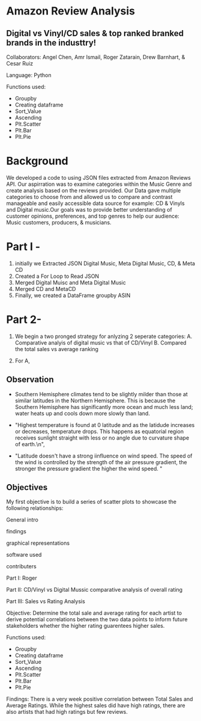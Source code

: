 # Amazon Review Analysis
## Digital vs Vinyl/CD sales & top ranked branked brands in the industtry!

Collaborators: Angel Chen, Amr Ismail, Roger Zatarain, Drew Barnhart, & Cesar Ruiz

Language: Python

Functions used: 
- Groupby
- Creating dataframe
- Sort_Value
- Ascending
- Plt.Scatter
- Plt.Bar
- Plt.Pie

# Background

We developed a code to using JSON files extracted from Amazon Reviews API. Our aspirration was to examine categories within the Music Genre and create analysis based on the reviews provided. Our Data gave multiple categories to choose from and allowed us to compare and contrast manageable and easily accessible data source for example: CD & Vinyls and Digital music.Our goals was to provide better understanding of customer opinions, preferences, and top genres to help our audience: Music customers, producers, & musicians. 

# Part I - 
1. initially we Extracted JSON Digital Music, Meta Digital Music, CD, & Meta CD
2. Created a For Loop to Read JSON
3. Merged Digital Muisc and Meta Digital Music 
4. Merged CD and MetaCD
5. Finally, we created a DataFrame groupby ASIN

# Part 2- 
1. We begin a two pronged strategy for anlyzing 2 seperate categories:
  A. Comparative analyis of digital music vs that of CD/Vinyl 
  B. Compared the total sales vs average ranking 
  
2. For A, 





## Observation

- Southern Hemisphere climates tend to be slightly milder than those at similar latitudes in the Northern Hemisphere. This is because the Southern Hemisphere has significantly more ocean and much less land; water heats up and cools down more slowly than land.

- "Highest temperature is found at 0 latitude and as the latidude increases or decreases, temperature drops. This happens as equatorial region receives sunlight straight with less or no angle due to curvature shape of earth.\n",

- "Latitude doesn't have a strong iinfluence on wind speed. The speed of the wind is controlled by the strength of the air pressure gradient, the stronger the pressure gradient the higher the wind speed. "

## Objectives

My first objective is to build a series of scatter plots to showcase the following relationships:

General intro 

findings 

graphical representations

software used 

contributers 

Part I: Roger

Part II: CD/Vinyl vs Digital Mussic comparative analysis of overall rating 



Part III: Sales vs Rating Analysis

Objective: Determine the total sale and average rating for each artist to derive potential correlations between the two data points to inform future stakeholders whether the higher rating guarentees higher sales. 

Functions used: 
- Groupby
- Creating dataframe
- Sort_Value
- Ascending
- Plt.Scatter
- Plt.Bar
- Plt.Pie



Findings: There is a very week positive correlation between Total Sales and Average Ratings. While the highest sales did have high ratings, there are also artists that had high ratings but few reviews. 
